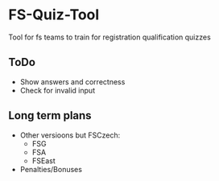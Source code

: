 FS-Quiz-Tool
============

Tool for fs teams to train for registration qualification quizzes

## ToDo

- Show answers and correctness
- Check for invalid input

## Long term plans

- Other versioons but FSCzech:
  - FSG
  - FSA
  - FSEast
- Penalties/Bonuses
